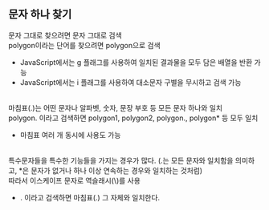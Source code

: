 ## 문자 하나 찾기
문자 그대로 찾으려면 문자 그대로 검색</br>
polygon이라는 단어를 찾으려면 polygon으로 검색</br>
- JavaScript에서는 g 플래그를 사용하여 일치된 결과물을 모두 담은 배열을 반환 가능
- JavaScript에서는 i 플래그를 사용하여 대소문자 구별을 무시하고 검색 가능
</br>
마침표(.)는 어떤 문자나 알파벳, 숫자, 문장 부호 등 모든 문자 하나와 일치</br>
polygon. 이라고 검색하면 polygon1, polygon2, polygon., polygon* 등 모두 일치</br>

- 마침표 여러 개 동시에 사용도 가능

</br>
특수문자들을 특수한 기능들을 가지는 경우가 많다. (.는 모든 문자와 일치함을 의미하고, *은 문자가 없거나 하나 이상 연속하는 경우와 일치하는 것처럼)</br>
따라서 이스케이프 문자로 역슬래시(\)를 사용</br>

- \. 이라고 검색하면 마침표(.) 그 자체와 일치한다.
</br>


